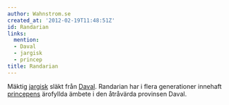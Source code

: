 ```yaml
---
author: Wahnstrom.se
created_at: '2012-02-19T11:48:51Z'
id: Randarian
links:
  mention:
  - Daval
  - jargisk
  - princep
title: Randarian
---
```


Mäktig [jargisk] släkt från [Daval]. Randarian har i flera generationer innehaft [princepens]
ärofyllda ämbete i den åtråvärda provinsen Daval.

  [jargisk]: jargisk
  [Daval]: Daval
  [princepens]: princep